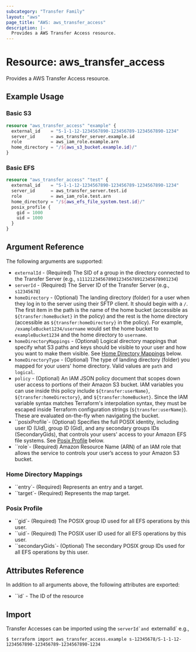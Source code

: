 ```yaml
---
subcategory: "Transfer Family"
layout: "aws"
page_title: "AWS: aws_transfer_access"
description: |-
  Provides a AWS Transfer Access resource.
---
```


# Resource: aws_transfer_access

Provides a AWS Transfer Access resource.

## Example Usage

### Basic S3

```terraform
resource "aws_transfer_access" "example" {
  external_id    = "S-1-1-12-1234567890-123456789-1234567890-1234"
  server_id      = aws_transfer_server.example.id
  role           = aws_iam_role.example.arn
  home_directory = "/${aws_s3_bucket.example.id}/"
}
```

### Basic EFS

```terraform
resource "aws_transfer_access" "test" {
  external_id    = "S-1-1-12-1234567890-123456789-1234567890-1234"
  server_id      = aws_transfer_server.test.id
  role           = aws_iam_role.test.arn
  home_directory = "/${aws_efs_file_system.test.id}/"
  posix_profile {
    gid = 1000
    uid = 1000
  }
}
```

## Argument Reference

The following arguments are supported:

* `externalId` - (Required) The SID of a group in the directory connected to the Transfer Server (e.g., `s1112123456789012345678912345678901234`)
* `serverId` - (Required) The Server ID of the Transfer Server (e.g., `s12345678`)
* `homeDirectory` - (Optional) The landing directory (folder) for a user when they log in to the server using their SFTP client.  It should begin with a `/`.  The first item in the path is the name of the home bucket (accessible as `${transfer:homeBucket}` in the policy) and the rest is the home directory (accessible as `${transfer:homeDirectory}` in the policy). For example, `/exampleBucket1234/username` would set the home bucket to `exampleBucket1234` and the home directory to `username`.
* `homeDirectoryMappings` - (Optional) Logical directory mappings that specify what S3 paths and keys should be visible to your user and how you want to make them visible. See [Home Directory Mappings](#home-directory-mappings) below.
* `homeDirectoryType` - (Optional) The type of landing directory (folder) you mapped for your users' home directory. Valid values are `path` and `logical`.
* `policy` - (Optional) An IAM JSON policy document that scopes down user access to portions of their Amazon S3 bucket. IAM variables you can use inside this policy include `${transfer:userName}`, `${transfer:homeDirectory}`, and `${transfer:homeBucket}`. Since the IAM variable syntax matches Terraform's interpolation syntax, they must be escaped inside Terraform configuration strings (`${transfer:userName}`).  These are evaluated on-the-fly when navigating the bucket.
* ``posixProfile`- (Optional) Specifies the full POSIX identity, including user ID (Uid), group ID (Gid), and any secondary groups IDs (SecondaryGids), that controls your users' access to your Amazon EFS file systems. See [Posix Profile](#posix-profile) below.
* ``role`- (Required) Amazon Resource Name (ARN) of an IAM role that allows the service to controls your user’s access to your Amazon S3 bucket.

### Home Directory Mappings

* ``entry`- (Required) Represents an entry and a target.
* ``target`- (Required) Represents the map target.

### Posix Profile

* ``gid`- (Required) The POSIX group ID used for all EFS operations by this user.
* ``uid`- (Required) The POSIX user ID used for all EFS operations by this user.
* ``secondaryGids`- (Optional) The secondary POSIX group IDs used for all EFS operations by this user.

## Attributes Reference

In addition to all arguments above, the following attributes are exported:

* ``id` - The ID of the resource

## Import

Transfer Accesses can be imported using the ``serverId`and ``externalId` e.g.,

```
$ terraform import aws_transfer_access.example s-12345678/S-1-1-12-1234567890-123456789-1234567890-1234
```

<!-- cache-key: cdktf-0.17.0-pre.15 input-4af875a46b245269a021b6f7d257c2d6e0bd8f1075caef4f3da9c95f32c087c5 -->